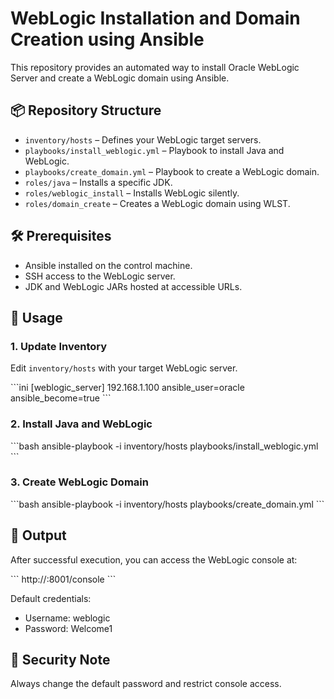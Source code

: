 # WebLogic Installation and Domain Creation using Ansible

This repository provides an automated way to install Oracle WebLogic Server and create a WebLogic domain using Ansible.

## 📦 Repository Structure

- `inventory/hosts` – Defines your WebLogic target servers.
- `playbooks/install_weblogic.yml` – Playbook to install Java and WebLogic.
- `playbooks/create_domain.yml` – Playbook to create a WebLogic domain.
- `roles/java` – Installs a specific JDK.
- `roles/weblogic_install` – Installs WebLogic silently.
- `roles/domain_create` – Creates a WebLogic domain using WLST.

## 🛠️ Prerequisites

- Ansible installed on the control machine.
- SSH access to the WebLogic server.
- JDK and WebLogic JARs hosted at accessible URLs.

## 🚀 Usage

### 1. Update Inventory

Edit `inventory/hosts` with your target WebLogic server.

\`\`\`ini
[weblogic_server]
192.168.1.100 ansible_user=oracle ansible_become=true
\`\`\`

### 2. Install Java and WebLogic

\`\`\`bash
ansible-playbook -i inventory/hosts playbooks/install_weblogic.yml
\`\`\`

### 3. Create WebLogic Domain

\`\`\`bash
ansible-playbook -i inventory/hosts playbooks/create_domain.yml
\`\`\`

## 📍 Output

After successful execution, you can access the WebLogic console at:

\`\`\`
http://<hostname>:8001/console
\`\`\`

Default credentials:
- Username: weblogic
- Password: Welcome1

## 🔐 Security Note

Always change the default password and restrict console access.
